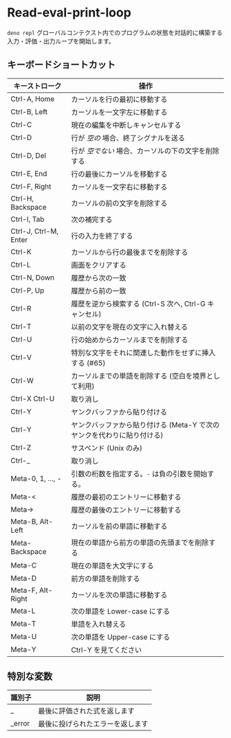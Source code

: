 # Read-eval-print-loop

<!--
`deno repl` starts an read-eval-print-loop, which lets you interactively build
up program state in the global context.
-->
`deno repl` グローバルコンテクスト内でのプログラムの状態を対話的に構築する入力・評価・出力ループを開始します。

<!-- ## Keyboard shortcuts -->
## キーボードショートカット

<!--
| Keystroke             | Action                                                                                           |
| --------------------- | ------------------------------------------------------------------------------------------------ |
| Ctrl-A, Home          | Move cursor to the beginning of line                                                             |
| Ctrl-B, Left          | Move cursor one character left                                                                   |
| Ctrl-C                | Interrupt and cancel the current edit                                                            |
| Ctrl-D                | If if line _is_ empty, signal end of line                                                        |
| Ctrl-D, Del           | If line is _not_ empty, delete character under cursor                                            |
| Ctrl-E, End           | Move cursor to end of line                                                                       |
| Ctrl-F, Right         | Move cursor one character right                                                                  |
| Ctrl-H, Backspace     | Delete character before cursor                                                                   |
| Ctrl-I, Tab           | Next completion                                                                                  |
| Ctrl-J, Ctrl-M, Enter | Finish the line entry                                                                            |
| Ctrl-K                | Delete from cursor to end of line                                                                |
| Ctrl-L                | Clear screen                                                                                     |
| Ctrl-N, Down          | Next match from history                                                                          |
| Ctrl-P, Up            | Previous match from history                                                                      |
| Ctrl-R                | Reverse Search history (Ctrl-S forward, Ctrl-G cancel)                                           |
| Ctrl-T                | Transpose previous character with current character                                              |
| Ctrl-U                | Delete from start of line to cursor                                                              |
| Ctrl-V                | Insert any special character without performing its associated action (#65)                      |
| Ctrl-W                | Delete word leading up to cursor (using white space as a word boundary)                          |
| Ctrl-X Ctrl-U         | Undo                                                                                             |
| Ctrl-Y                | Paste from Yank buffer                                                                           |
| Ctrl-Y                | Paste from Yank buffer (Meta-Y to paste next yank instead)                                       |
| Ctrl-Z                | Suspend (Unix only)                                                                              |
| Ctrl-_                | Undo                                                                                             |
| Meta-0, 1, ..., -     | Specify the digit to the argument. `–` starts a negative argument.                               |
| Meta-<                | Move to first entry in history                                                                   |
| Meta->                | Move to last entry in history                                                                    |
| Meta-B, Alt-Left      | Move cursor to previous word                                                                     |
| Meta-Backspace        | Kill from the start of the current word, or, if between words, to the start of the previous word |
| Meta-C                | Capitalize the current word                                                                      |
| Meta-D                | Delete forwards one word                                                                         |
| Meta-F, Alt-Right     | Move cursor to next word                                                                         |
| Meta-L                | Lower-case the next word                                                                         |
| Meta-T                | Transpose words                                                                                  |
| Meta-U                | Upper-case the next word                                                                         |
| Meta-Y                | See Ctrl-Y                                                                                       |
-->

| キーストローク        | 操作                                                                                             |
| --------------------- | ------------------------------------------------------------------------------------------------ |
| Ctrl-A, Home          | カーソルを行の最初に移動する                                                                     |
| Ctrl-B, Left          | カーソルを一文字左に移動する                                                                     |
| Ctrl-C                | 現在の編集を中断しキャンセルする                                                                 |
| Ctrl-D                | 行が _空の_ 場合、終了シグナルを送る                                                             |
| Ctrl-D, Del           | 行が _空でない_ 場合、カーソルの下の文字を削除する                                               |
| Ctrl-E, End           | 行の最後にカーソルを移動する                                                                     |
| Ctrl-F, Right         | カーソルを一文字右に移動する                                                                     |
| Ctrl-H, Backspace     | カーソルの前の文字を削除する                                                                     |
| Ctrl-I, Tab           | 次の補完する                                                                                     |
| Ctrl-J, Ctrl-M, Enter | 行の入力を終了する                                                                               |
| Ctrl-K                | カーソルから行の最後までを削除する                                                               |
| Ctrl-L                | 画面をクリアする                                                                                 |
| Ctrl-N, Down          | 履歴から次の一致                                                                                 |
| Ctrl-P, Up            | 履歴から前の一致                                                                                 |
| Ctrl-R                | 履歴を逆から検索する (Ctrl-S 次へ, Ctrl-G キャンセル)                                            |
| Ctrl-T                | 以前の文字を現在の文字に入れ替える                                                               |
| Ctrl-U                | 行の始めからカーソルまでを削除する                                                               |
| Ctrl-V                | 特別な文字をそれに関連した動作をせずに挿入する (#65)                                             |
| Ctrl-W                | カーソルまでの単語を削除する (空白を境界として利用)                                              |
| Ctrl-X Ctrl-U         | 取り消し                                                                                         |
| Ctrl-Y                | ヤンクバッファから貼り付ける                                                                     |
| Ctrl-Y                | ヤンクバッファから貼り付ける (Meta-Y で次のヤンクを代わりに貼り付ける)                           |
| Ctrl-Z                | サスペンド (Unix のみ)                                                                           |
| Ctrl-_                | 取り消し                                                                                         |
| Meta-0, 1, ..., -     | 引数の桁数を指定する。`-` は負の引数を開始する。                                                 |
| Meta-<                | 履歴の最初のエントリーに移動する                                                                 |
| Meta->                | 履歴の最後のエントリーに移動する                                                                 |
| Meta-B, Alt-Left      | カーソルを前の単語に移動する                                                                     |
| Meta-Backspace        | 現在の単語から前方の単語の先頭までを削除する                                                     |
| Meta-C                | 現在の単語を大文字にする                                                                         |
| Meta-D                | 前方の単語を削除する                                                                             |
| Meta-F, Alt-Right     | カーソルを次の単語に移動する                                                                     |
| Meta-L                | 次の単語を Lower-case にする                                                                     |
| Meta-T                | 単語を入れ替える                                                                                 |
| Meta-U                | 次の単語を Upper-case にする                                                                     |
| Meta-Y                | Ctrl-Y を見てください                                                                            |

<!-- ## Special variables -->
## 特別な変数

<!--
| Identifier | Description                          |
| ---------- | ------------------------------------ |
| _          | Yields the last evaluated expression |
| _error     | Yields the last thrown error         |
-->
| 識別子     | 説明                                 |
| ------     | ------------------------------------ |
| _          | 最後に評価された式を返します         |
| _error     | 最後に投げられたエラーを返します     |
